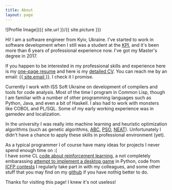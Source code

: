 ```yaml
---
title: About
layout: page
---
```

![Profile Image]({{ site.url }}/{{ site.picture }})

Hi! I am a software engineer from Kyiv, Ukraine. I've started to work in software 
development when I still was a student at the [KPI](https://kpi.ua/en), and it's been more than 6 years 
of professional experience now. I've got my Master's degree in 2017.

<p>If you happen to be interested in my professional skills and experience here is my <a href="{% link /assets/docs/resume.pdf %}">one-page resume</a> and here is my <a href="{% link /assets/docs/cv.pdf %}">detailed CV</a>. You can reach me by an email: <a href="mailto:{{ site.email }}">{{ site.email }}</a>. I check it I promise.</p>

Currently I work with ISS Soft Ukraine on development of compilers and tools for code analysis.
Most of the time I program in Common Lisp, though I am familiar with a number of other
programming languages such as Python, Java, and even a bit of Haskell. I also had to work with
monsters like COBOL and PL/SQL. Some of my early working experience was in gamedev and localization.

In the university I was really into machine learning and heuristic optimization algorithms (such as genetic algorithms, 
[ABC](https://en.wikipedia.org/wiki/Artificial_bee_colony_algorithm), 
[PSO](https://en.wikipedia.org/wiki/Particle_swarm_optimization), 
[NEAT](https://en.wikipedia.org/wiki/Neuroevolution_of_augmenting_topologies)). 
Unfortunately I didn't have a chance to apply these skills in professional environment (yet).

<p>As a typical programmer I of course have many ideas for projects I never spend enough time on :(
<br/>I have some CL <a href="https://github.com/theihor/cl-rl">code about reinforcement learning</a>,
a not completely embarassing <a href="https://github.com/theihor/cytadels">attempt to implement a desktop game</a> in Python, 
code from <a href="https://www.icfpconference.org/contest.html">ICFP contests</a> I regularly take part in with my colleagues, 
and some other stuff that you may find on my <a href="https://github.com/theihor">github</a> if you have nothig better to do.</p>

Thanks for visiting this page! I knew it's not useless!

<!--
<h2>Projects</h2>

<ul>
	<li><a href="https://github.com/">Lorem Lorem</a></li>
	<li><a href="https://github.com/">Ipsum Dolor</a></li>
	<li><a href="https://github.com/">Dolor Lorem</a></li>
</ul>
-->
